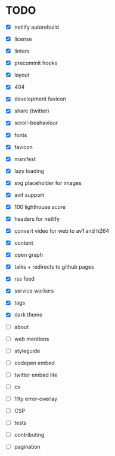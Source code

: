 # TODO

- [x] netlify autorebuild
- [x] license
- [x] linters
- [x] precommit hooks
- [x] layout
- [x] 404
- [x] development favicon
- [x] share (twitter)
- [x] scroll-beahaviour
- [x] fonts
- [x] favicon
- [x] manifest
- [x] lazy loading
- [x] svg placeholder for images
- [x] avif support
- [x] 100 lighthouse score
- [x] headers for netlify
- [x] convert video for web to av1 and h264
- [x] content
- [x] open graph
- [x] talks + redirects to github pages
- [x] rss feed
- [x] service workers
- [x] tags
- [x] dark theme

- [ ] about
- [ ] web mentions
- [ ] styleguide
- [ ] codepen embed
- [ ] twitter embed lite
- [ ] cv
- [ ] 11ty error-overlay
- [ ] CSP
- [ ] tests
- [ ] contributing
- [ ] pagination
